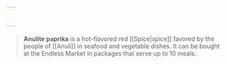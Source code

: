 ```yaml
---


---
```

> **Anulite paprika** is a hot-flavored red [[Spice|spice]] favored by the people of [[Anuli]] in seafood and vegetable dishes. It can be bought at the Endless Market in packages that serve up to 10 meals.







